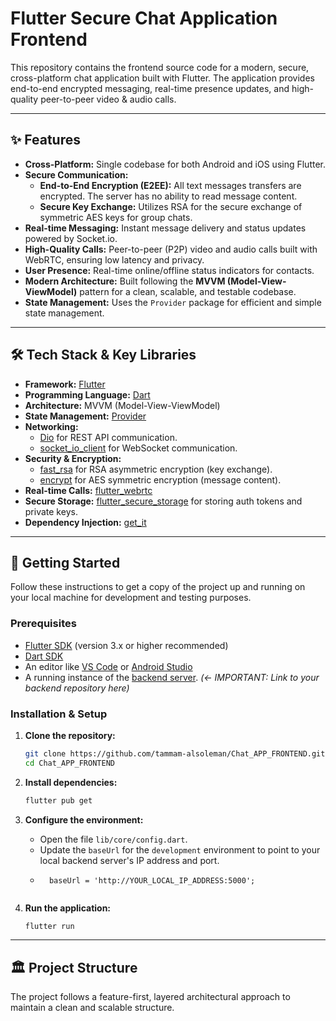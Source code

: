 # Flutter Secure Chat Application Frontend

This repository contains the frontend source code for a modern, secure, cross-platform chat application built with Flutter. The application provides end-to-end encrypted messaging, real-time presence updates, and high-quality peer-to-peer video & audio calls.

---

## ✨ Features

- **Cross-Platform:** Single codebase for both Android and iOS using Flutter.
- **Secure Communication:**
    - **End-to-End Encryption (E2EE):** All text messages transfers are encrypted. The server has no ability to read message content.
    - **Secure Key Exchange:** Utilizes RSA for the secure exchange of symmetric AES keys for group chats.
- **Real-time Messaging:** Instant message delivery and status updates powered by Socket.io.
- **High-Quality Calls:** Peer-to-peer (P2P) video and audio calls built with WebRTC, ensuring low latency and privacy.
- **User Presence:** Real-time online/offline status indicators for contacts.
- **Modern Architecture:** Built following the **MVVM (Model-View-ViewModel)** pattern for a clean, scalable, and testable codebase.
- **State Management:** Uses the `Provider` package for efficient and simple state management.

---

## 🛠️ Tech Stack & Key Libraries

- **Framework:** [Flutter](https://flutter.dev/)
- **Programming Language:** [Dart](https://dart.dev/)
- **Architecture:** MVVM (Model-View-ViewModel)
- **State Management:** [Provider](https://pub.dev/packages/provider)
- **Networking:**
    - [Dio](https://pub.dev/packages/dio) for REST API communication.
    - [socket_io_client](https://pub.dev/packages/socket_io_client) for WebSocket communication.
- **Security & Encryption:**
    - [fast_rsa](https://pub.dev/packages/fast_rsa) for RSA asymmetric encryption (key exchange).
    - [encrypt](https://pub.dev/packages/encrypt) for AES symmetric encryption (message content).
- **Real-time Calls:** [flutter_webrtc](https://pub.dev/packages/flutter_webrtc)
- **Secure Storage:** [flutter_secure_storage](https://pub.dev/packages/flutter_secure_storage) for storing auth tokens and private keys.
- **Dependency Injection:** [get_it](https://pub.dev/packages/get_it)

---

## 🚀 Getting Started

Follow these instructions to get a copy of the project up and running on your local machine for development and testing purposes.

### Prerequisites

- [Flutter SDK](https://flutter.dev/docs/get-started/install) (version 3.x or higher recommended)
- [Dart SDK](https://dart.dev/get-dart)
- An editor like [VS Code](https://code.visualstudio.com/) or [Android Studio](https://developer.android.com/studio)
- A running instance of the [backend server](https://github.com/your-username/your-backend-repo-link). *(<- IMPORTANT: Link to your backend repository here)*

### Installation & Setup

1.  **Clone the repository:**
    ```sh
    git clone https://github.com/tammam-alsoleman/Chat_APP_FRONTEND.git
    cd Chat_APP_FRONTEND
    ```

2.  **Install dependencies:**
    ```sh
    flutter pub get
    ```

3.  **Configure the environment:**
    - Open the file `lib/core/config.dart`.
    - Update the `baseUrl` for the `development` environment to point to your local backend server's IP address and port.
    -       baseUrl = 'http://YOUR_LOCAL_IP_ADDRESS:5000';
    ```dart


4.  **Run the application:**
    ```sh
    flutter run
    ```

---

## 🏛️ Project Structure

The project follows a feature-first, layered architectural approach to maintain a clean and scalable structure.
